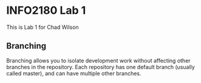 # INFO2180 Lab 1

This is Lab 1 for Chad Wilson

## Branching

Branching allows you to isolate development work without affecting other branches in the repository. Each repository has one default branch (usually called master), and can have multiple other branches.